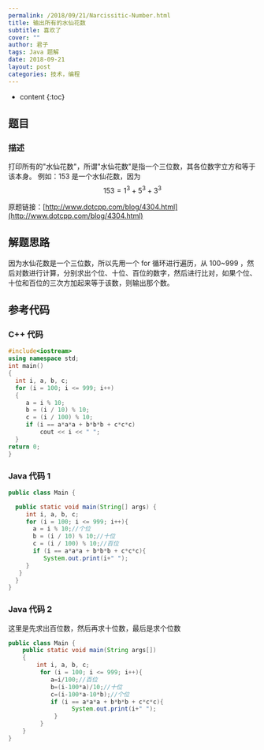 ```yaml
---
permalink: /2018/09/21/Narcissitic-Number.html
title: 输出所有的水仙花数
subtitle: 喜欢了
cover: ""
author: 君子
tags: Java 题解
date: 2018-09-21
layout: post
categories: 技术，编程
---
```


* content
{:toc}
## 题目

### 描述

打印所有的"水仙花数"，所谓"水仙花数"是指一个三位数，其各位数字立方和等于该本身。 例如：153 是一个水仙花数，因为$$153=1^3+5^3+3^3$$

原题链接：[http://www.dotcpp.com/blog/4304.html](http://www.dotcpp.com/blog/4304.html)

## 解题思路

因为水仙花数是一个三位数，所以先用一个 for 循环进行遍历，从 100~999 ，然后对数进行计算，分别求出个位、十位、百位的数字，然后进行比对，如果个位、十位和百位的三次方加起来等于该数，则输出那个数。

## 参考代码

### C++ 代码

```c++
#include<iostream>
using namespace std;
int main()
{
  int i, a, b, c;
  for (i = 100; i <= 999; i++)
  {
     a = i % 10;
     b = (i / 10) % 10;
     c = (i / 100) % 10;
     if (i == a*a*a + b*b*b + c*c*c)
         cout << i << " ";
  }
return 0;
}
```



### Java 代码 1

```java
public class Main {

  public static void main(String[] args) {
     int i, a, b, c;
     for (i = 100; i <= 999; i++){
       a = i % 10;//个位
       b = (i / 10) % 10;//十位
       c = (i / 100) % 10;//百位
       if (i == a*a*a + b*b*b + c*c*c){
          System.out.print(i+" ");
     }
   }
  }
}
```

### Java 代码 2

这里是先求出百位数，然后再求十位数，最后是求个位数

```java
public class Main {
	public static void main(String args[])
	{
		int i, a, b, c;
	     for (i = 100; i <= 999; i++){
	    	a=i/100;//百位
	 		b=(i-100*a)/10;//十位
	 		c=(i-100*a-10*b);//个位
	    	if (i == a*a*a + b*b*b + c*c*c){
		          System.out.print(i+" ");
	    	 }
	     }   
	}
}
```